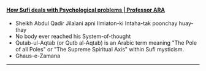 #### [How Sufi deals with Psychological problems | Professor ARA](https://www.youtube.com/watch?v=fVYeVISIDcQ)
* Sheikh Abdul Qadir Jilalani apni Ilmiaton-ki Intaha-tak poonchay huay-thay
* No body ever reached his System-of-thought
* Qutab-ul-Aqtab (or Qutb al-Aqtab) is an Arabic term meaning "The Pole of all Poles" or "The Supreme Spiritual Axis" within Sufi mysticism.
* Ghaus-e-Zamana

*** 
